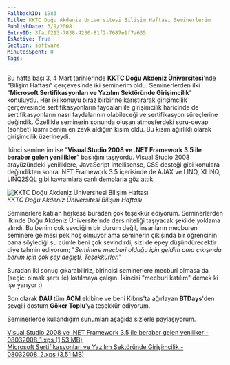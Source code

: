 ```yaml
---
FallbackID: 1983
Title: KKTC Doğu Akdeniz Üniversitesi Bilişim Haftası Seminerlerim
PublishDate: 3/9/2008
EntryID: 3facf213-7838-4230-81f2-7687e1f7a635
IsActive: True
Section: software
MinutesSpent: 0
Tags: 
---
```

Bu hafta başı 3, 4 Mart tarihlerinde **KKTC Doğu Akdeniz
Üniversitesi**'nde "Bilişim Haftası" çerçevesinde iki seminerim oldu.
Seminerlerden ilki "**Microsoft Sertifikasyonları ve Yazılım Sektöründe
Girişimcilik**" konuluydu. Her iki konuyu biraz birbirine karıştırarak
girişimcilik çerçevesinde sertifikasyonların faydaları ile girişimcilik
haricinde de sertifikasyonların nasıl faydalarının olabileceği ve
sertifikasyon süreçlerine değindik. Özellikle seminerin sonunda oluşan
atmosferdeki soru-cevap (sohbet) kısmı benim en zevk aldığım kısım oldu.
Bu kısım ağırlıklı olarak girişimcilik üzerineydi.

İkinci seminerim ise "**Visual Studio 2008 ve .NET Framework 3.5 ile
beraber gelen yenilikler**" başlığını taşıyordu. Visual Studio 2008
arayüzündeki yeniliklere, JavaScript Intellisense, CSS desteği gibi
konulara değindikten sonra .NET Framework 3.5 içerisinde de AJAX ve
LINQ, XLINQ, LINQ2SQL gibi kavramlara canlı demolarla göz attık.

![KKTC Doğu Akdeniz Üniversitesi Bilişim
Haftası](http://cdn.daron.yondem.com/assets/1983/08032008_3.jpg)\
*KKTC Doğu Akdeniz Üniversitesi Bilişim Haftası*

Seminerlere katılan herkese buradan çok teşekkür ediyorum. Seminerlerden
ilkinde Doğu Akdeniz Üniversite'nde ders niteliği taşıyacak şekilde
yoklama alındı. Bu benim çok sevdiğim bir durum değil, insanların
mecburen seminere gelmesi pek hoş olmuyor ama seminerin çıkışında bir
öğrencinin bana söylediği şu cümle beni çok sevindirdi, sizi de epey
düşündürecektir diye tahmin ediyorum; "*Seminere mecburi olduğu için
geldim ama çıkışında benim için çok şey değişti, Teşekkürler.*"

Buradan iki sonuç çıkarabiliriz, birincisi seminerlere mecburi olmasa da
(seçici olmak şartı ile) katılmaya çalışın. İkincisi "mecburi katılım"
demek ki işe yarıyor :)

Son olarak **DAU** tüm **ACM** ekibine ve beni Kıbrıs'ta ağırlayan
**BTDays**'den sevgili dostum **Göker Toplu**'ya teşekkür ediyorum.

Seminerlerde kullandığım sunumları aşağıda sizlerle paylaşıyorum.

[Visual Studio 2008 ve .NET Framework 3.5 ile beraber gelen yeniliker -
08032008\_1.xps (1,53
MB)](http://cdn.daron.yondem.com/assets/1983/08032008_1.xps)\
[Microsoft Sertifikasyonları ve Yazılım Sektöründe Girişimcilik -
08032008\_2.xps (3,51
MB)](http://cdn.daron.yondem.com/assets/1983/08032008_2.xps)


